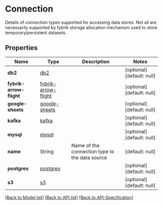# Connection
Details of connection types supported for accessing data stores. Not all are necessarily supported by fybrik storage allocation mechanism used to store temporary/persistent datasets.
## Properties
Name | Type | Description | Notes
------------ | ------------- | ------------- | -------------
**db2** | [db2](../Models/db2.md) |  | [optional] [default: null]
**fybrik-arrow-flight** | [fybrik-arrow-flight](../Models/fybrik-arrow-flight.md) |  | [optional] [default: null]
**google-sheets** | [google-sheets](../Models/google-sheets.md) |  | [optional] [default: null]
**kafka** | [kafka](../Models/kafka.md) |  | [optional] [default: null]
**mysql** | [mysql](../Models/mysql.md) |  | [optional] [default: null]
**name** | String | Name of the connection type to the data source | [default: null]
**postgres** | [postgres](../Models/postgres.md) |  | [optional] [default: null]
**s3** | [s3](../Models/s3.md) |  | [optional] [default: null]

[[Back to Model list]](../README.md#documentation-for-models) [[Back to API list]](../README.md#documentation-for-api-endpoints) [[Back to API-Specification]](../README.md)

